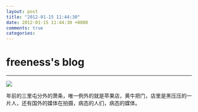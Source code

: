 ```yaml
---
layout: post
title: "2012-01-15 11:44:30"
date: 2012-01-15 11:44:30 +0800
comments: true
categories: 
---
```


# freeness's blog

----------

![](http://okqmqrbgo.bkt.clouddn.com/201201151144301.jpg)

>
年前的三里屯分外的萧条，唯一例外的就是苹果店，黄牛把门，店里是黑压压的一片人，还有国外的媒体在拍摄，病态的人们，病态的媒体。